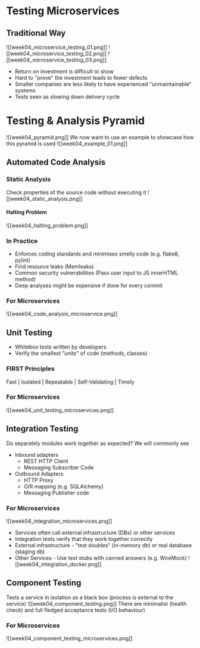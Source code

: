 # Testing Microservices
## Traditional Way
![[week04_microservice_testing_01.png]]
![[week04_microservice_testing_02.png]]
![[week04_microservice_testing_03.png]]
- Return on investment is difficult to show
- Hard to "prove" the investment leads to fewer defects
- Smaller companies are less likely to have experienced "unmaintainable" systems
- Tests seen as slowing down delivery cycle
# Testing & Analysis Pyramid
![[week04_pyramid.png]]
We now want to use an example to showcase how this pyramid is used
![[week04_example_01.png]]
## Automated Code Analysis
### Static Analysis
Check properties of the source code without executing it
![[week04_static_analysis.png]]
#### Halting Problem
![[week04_halting_problem.png]]
### In Practice
- Enforces coding standards and minimises smelly code (e.g. flake8, pylint)
- Find resource leaks (Memleaks)
- Common security vulnerabilities (Pass user input to JS innerHTML method)
- Deep analyses might be expensive if done for every commit
### For Microservices
![[week04_code_analysis_microservice.png]]
## Unit Testing
- Whitebox tests written by developers
- Verify the smallest _"units"_ of code (methods, classes)
### FIRST Principles
Fast | Isolated | Repeatable | Self-Validating | Timely
### For Microservices
![[week04_unit_testing_microservices.png]]
## Integration Testing
Do separately modules work together as expected?
We will commonly see
- Inbound adapters
	- REST HTTP Client
	- Messaging Subscriber Code
- Outbound Adapters
	- HTTP Proxy
	- O/R mapping (e.g. SQLAlchemy)
	- Messaging Publisher code
### For Microservices
![[week04_integration_microservices.png]]
- Services often call external infrastructure (DBs) or other services
- Integration tests verify that they work together correctly
- External infrastructure - "test doubles" (in-memory db) or real database (staging db)
- Other Services - Use test stubs with canned answers (e.g. WireMock)
![[week04_integration_docker.png]]
## Component Testing
Tests a service in isolation as a black box (process is external to the service)
![[week04_component_testing.png]]
There are minimalist (health check) and full fledged acceptance tests (I/O behaviour)
### For Microservices
![[week04_component_testing_microservices.png]]
